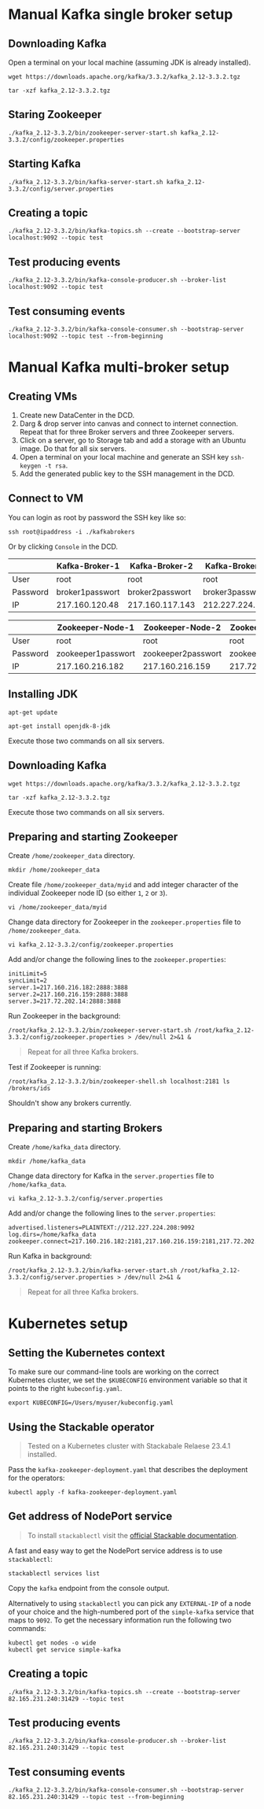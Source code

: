 # Manual Kafka single broker setup

## Downloading Kafka

Open a terminal on your local machine (assuming JDK is already installed).

```shell
wget https://downloads.apache.org/kafka/3.3.2/kafka_2.12-3.3.2.tgz
```

```shell
tar -xzf kafka_2.12-3.3.2.tgz
```

## Staring Zookeeper

```shell
./kafka_2.12-3.3.2/bin/zookeeper-server-start.sh kafka_2.12-3.3.2/config/zookeeper.properties
```

## Starting Kafka

```shell
./kafka_2.12-3.3.2/bin/kafka-server-start.sh kafka_2.12-3.3.2/config/server.properties
```

## Creating a topic

```shell
./kafka_2.12-3.3.2/bin/kafka-topics.sh --create --bootstrap-server localhost:9092 --topic test
```

## Test producing events

```shell
./kafka_2.12-3.3.2/bin/kafka-console-producer.sh --broker-list localhost:9092 --topic test
```

## Test consuming events

```shell
./kafka_2.12-3.3.2/bin/kafka-console-consumer.sh --bootstrap-server localhost:9092 --topic test --from-beginning
```

# Manual Kafka multi-broker setup

## Creating VMs

1. Create new DataCenter in the DCD.
2. Darg & drop server into canvas and connect to internet connection. Repeat that for three Broker servers and three Zookeeper servers.
3. Click on a server, go to Storage tab and add a storage with an Ubuntu image. Do that for all six servers.
4. Open a terminal on your local machine and generate an SSH key `ssh-keygen -t rsa`.
5. Add the generated public key to the SSH management in the DCD. 

## Connect to VM

You can login as root by password the SSH key like so:

```shell
ssh root@ipaddress -i ./kafkabrokers
```

Or by clicking `Console` in the DCD.

|          | Kafka-Broker-1  | Kafka-Broker-2  | Kafka-Broker-3  |
|----------|-----------------|-----------------|-----------------|
| User     | root            | root            | root            |
| Password | broker1passwort | broker2passwort | broker3passwort |
| IP       | 217.160.120.48  | 217.160.117.143 | 212.227.224.208 |

|          | Zookeeper-Node-1   | Zookeeper-Node-2   | Zookeeper-Node-3   |
|----------|--------------------|--------------------|--------------------|
| User     | root               | root               | root               |
| Password | zookeeper1passwort | zookeeper2passwort | zookeeper3passwort |
| IP       | 217.160.216.182    | 217.160.216.159    | 217.72.202.14      |


## Installing JDK

```shell
apt-get update
```

```shell
apt-get install openjdk-8-jdk
```

Execute those two commands on all six servers.

## Downloading Kafka

```shell
wget https://downloads.apache.org/kafka/3.3.2/kafka_2.12-3.3.2.tgz
```

```shell
tar -xzf kafka_2.12-3.3.2.tgz
```

Execute those two commands on all six servers.

## Preparing and starting Zookeeper

Create `/home/zookeeper_data` directory.
```shell
mkdir /home/zookeeper_data
```

Create file `/home/zookeeper_data/myid` and add integer character of the individual Zookeeper node ID (so either `1`, `2` or `3`).

```shell
vi /home/zookeeper_data/myid
```

Change data directory for Zookeeper in the `zookeeper.properties` file to `/home/zookeeper_data`.
```shell
vi kafka_2.12-3.3.2/config/zookeeper.properties
```

Add and/or change the following lines to the `zookeeper.properties`:

```
initLimit=5
syncLimit=2
server.1=217.160.216.182:2888:3888
server.2=217.160.216.159:2888:3888
server.3=217.72.202.14:2888:3888
```

Run Zookeeper in the background:

```shell
/root/kafka_2.12-3.3.2/bin/zookeeper-server-start.sh /root/kafka_2.12-3.3.2/config/zookeeper.properties > /dev/null 2>&1 &
```

> Repeat for all three Kafka brokers.

Test if Zookeeper is running:

```shell
/root/kafka_2.12-3.3.2/bin/zookeeper-shell.sh localhost:2181 ls /brokers/ids
```

Shouldn't show any brokers currently.

## Preparing and starting Brokers

Create `/home/kafka_data` directory.
```shell
mkdir /home/kafka_data
```

Change data directory for Kafka in the `server.properties` file to `/home/kafka_data`.
```shell
vi kafka_2.12-3.3.2/config/server.properties
```

Add and/or change the following lines to the `server.properties`:

```
advertised.listeners=PLAINTEXT://212.227.224.208:9092
log.dirs=/home/kafka_data
zookeeper.connect=217.160.216.182:2181,217.160.216.159:2181,217.72.202.14:2181
```

Run Kafka in background:

```shell
/root/kafka_2.12-3.3.2/bin/kafka-server-start.sh /root/kafka_2.12-3.3.2/config/server.properties > /dev/null 2>&1 &
```

> Repeat for all three Kafka brokers.

# Kubernetes setup

## Setting the Kubernetes context

To make sure our command-line tools are working on the correct Kubernetes cluster, we set the `$KUBECONFIG` environment variable so that it points to the right `kubeconfig.yaml`.

```export
export KUBECONFIG=/Users/myuser/kubeconfig.yaml
```

## Using the Stackable operator

> Tested on a Kubernetes cluster with Stackabale Relaese 23.4.1 installed.

Pass the `kafka-zookeeper-deployment.yaml` that describes the deployment for the operators:

```shell
kubectl apply -f kafka-zookeeper-deployment.yaml
```

## Get address of NodePort service

> To install `stackablectl` visit the [official Stackable documentation](https://docs.stackable.tech/stackablectl/stable/installation.html).

A fast and easy way to get the NodePort service address is to use `stackablectl`:

```shell
stackablectl services list
```

Copy the `kafka` endpoint from the console output.

Alternatively to using `stackablectl` you can pick any `EXTERNAL-IP` of a node of your choice and the high-numbered port of the `simple-kafka` service that maps to `9092`. To get the necessary information run the following two commands:

```shell
kubectl get nodes -o wide
kubectl get service simple-kafka
```

## Creating a topic

```shell
./kafka_2.12-3.3.2/bin/kafka-topics.sh --create --bootstrap-server 82.165.231.240:31429 --topic test
```

## Test producing events

```shell
./kafka_2.12-3.3.2/bin/kafka-console-producer.sh --broker-list 82.165.231.240:31429 --topic test
```

## Test consuming events

```shell
./kafka_2.12-3.3.2/bin/kafka-console-consumer.sh --bootstrap-server 82.165.231.240:31429 --topic test --from-beginning
```